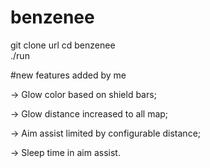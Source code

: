 # benzenee  
git clone url
cd benzenee  
./run  

#new features added by me

-> Glow color based on shield bars;

-> Glow distance increased to all map;

-> Aim assist limited by configurable distance;

-> Sleep time in aim assist.
